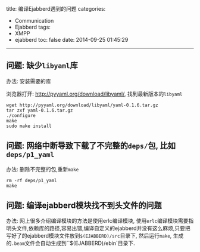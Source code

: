 title: 编译Ejabberd遇到的问题
categories:
  - Communication
  - Ejabberd
tags:
  - XMPP
  - ejabberd
toc: false
date: 2014-09-25 01:45:29
---

## 问题: 缺少`libyaml`库

办法: 安装需要的库

浏览器打开: http://pyyaml.org/download/libyaml/, 找到最新版本的`libyaml`

```
wget http://pyyaml.org/download/libyaml/yaml-0.1.6.tar.gz
tar zxf yaml-0.1.6.tar.gz
./configure
make
sudo make install
```

## 问题: 网络中断导致下载了不完整的`deps/`包, 比如`deps/p1_yaml`

办法: 删除不完整的包,重新`make`

```
rm -rf deps/p1_yaml
make
```

## 问题: 编译ejabberd模块找不到头文件的问题

办法: 网上很多介绍编译模块的方法是使用erlc编译模块, 使用`erlc`编译模块需要指明头文件,依赖库的路径,容易出错,编译自定义的ejabberd并没有这么麻烦,只要把写好了的ejabberd模块文件放到`$(EJABBERD)/src`目录下, 然后运行`make`, 生成的`.beam`文件会自动生成到``$(EJABBERD)/ebin`目录下.
